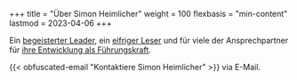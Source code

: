+++
title = "Über Simon Heimlicher"
weight = 100
flexbasis = "min-content"
lastmod = 2023-04-06
+++

Ein [begeisterter Leader](/leadership/), ein [eifriger Leser](/categories/book) und für viele der Ansprechpartner für [ihre Entwicklung als Führungskraft](/about/).

{{< obfuscated-email "Kontaktiere Simon Heimlicher" >}}  via E-Mail.
